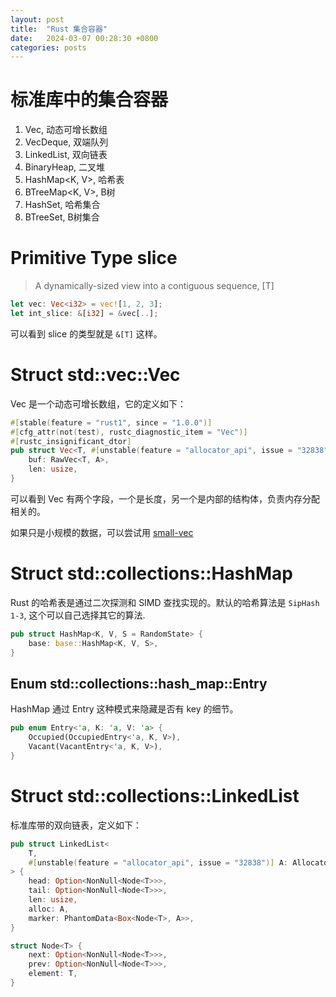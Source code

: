 ```yaml
---
layout: post
title:  "Rust 集合容器"
date:   2024-03-07 00:28:30 +0800
categories: posts
---
```


# 标准库中的集合容器

1. Vec<T>, 动态可增长数组
2. VecDeque<T>, 双端队列
3. LinkedList<T>, 双向链表
4. BinaryHeap<T>, 二叉堆
5. HashMap<K, V>, 哈希表
6. BTreeMap<K, V>, B树
7. HashSet<T>, 哈希集合
8. BTreeSet<T>, B树集合

# Primitive Type slice

> A dynamically-sized view into a contiguous sequence, [T]

```rust
let vec: Vec<i32> = vec![1, 2, 3];
let int_slice: &[i32] = &vec[..];
```

可以看到 slice 的类型就是 `&[T]` 这样。

# Struct std::vec::Vec

Vec 是一个动态可增长数组，它的定义如下：

```rust
#[stable(feature = "rust1", since = "1.0.0")]
#[cfg_attr(not(test), rustc_diagnostic_item = "Vec")]
#[rustc_insignificant_dtor]
pub struct Vec<T, #[unstable(feature = "allocator_api", issue = "32838")] A: Allocator = Global> {
    buf: RawVec<T, A>,
    len: usize,
}
```

可以看到 Vec 有两个字段，一个是长度，另一个是内部的结构体，负责内存分配相关的。

如果只是小规模的数据，可以尝试用 [small-vec](https://github.com/servo/rust-smallvec)

# Struct std::collections::HashMap

Rust 的哈希表是通过二次探测和 SIMD 查找实现的。默认的哈希算法是 `SipHash 1-3`, 这个可以自己选择其它的算法.

```rust
pub struct HashMap<K, V, S = RandomState> {
    base: base::HashMap<K, V, S>,
}
```

## Enum std::collections::hash_map::Entry

HashMap 通过 Entry 这种模式来隐藏是否有 key 的细节。

```rust
pub enum Entry<'a, K: 'a, V: 'a> {
    Occupied(OccupiedEntry<'a, K, V>),
    Vacant(VacantEntry<'a, K, V>),
}
```

# Struct std::collections::LinkedList

标准库带的双向链表，定义如下：

```rust
pub struct LinkedList<
    T,
    #[unstable(feature = "allocator_api", issue = "32838")] A: Allocator = Global,
> {
    head: Option<NonNull<Node<T>>>,
    tail: Option<NonNull<Node<T>>>,
    len: usize,
    alloc: A,
    marker: PhantomData<Box<Node<T>, A>>,
}

struct Node<T> {
    next: Option<NonNull<Node<T>>>,
    prev: Option<NonNull<Node<T>>>,
    element: T,
}
```
